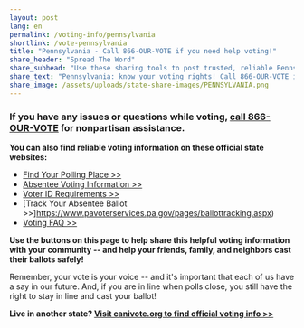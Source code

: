 ```yaml
---
layout: post
lang: en
permalink: /voting-info/pennsylvania
shortlink: /vote-pennsylvania
title: "Pennsylvania - Call 866-OUR-VOTE if you need help voting!"
share_header: "Spread The Word"
share_subhead: "Use these sharing tools to post trusted, reliable Pennsylvania voting information!"
share_text: "Pennsylvania: know your voting rights! Call 866-OUR-VOTE if you need help voting, or use these official resources."
share_image: /assets/uploads/state-share-images/PENNSYLVANIA.png
---
```

### **If you have any issues or questions while voting, [call 866-OUR-VOTE](tel:8666878683) for nonpartisan assistance.**

**You can also find reliable voting information on these official state websites:**

* [Find Your Polling Place >>](https://www.pavoterservices.pa.gov/Pages/PollingPlaceInfo.aspx)
* [Absentee Voting Information >>](http://www.votespa.com/en-us/voting-and-elections/types-of-voting/Pages/Absentee-Ballot.aspx)
* [Voter ID Requirements >>](https://www.votespa.com/Register-to-Vote/Pages/Voter-ID-for-First-Time-Voters.aspx)
* [Track Your Absentee Ballot >>]https://www.pavoterservices.pa.gov/pages/ballottracking.aspx)
* [Voting FAQ >>](https://docs.google.com/document/d/1rgpgu7R8cbaMlgOA8qMLABNvXFnR48a4YAr_7BHxp10/)

**Use the buttons on this page to help share this helpful voting information with your community -- and help your friends, family, and neighbors cast their ballots safely!**

Remember, your vote is your voice -- and it's important that each of us have a say in our future. And, if you are in line when polls close, you still have the right to stay in line and cast your ballot!

**Live in another state? [Visit canivote.org to find official voting info >>](https://canivote.org)**